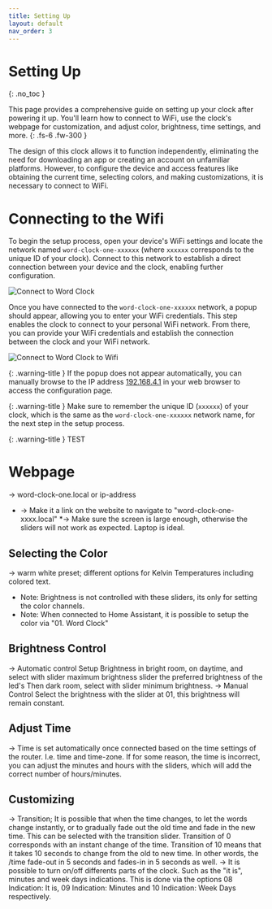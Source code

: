 ```yaml
---
title: Setting Up
layout: default
nav_order: 3
---
```


# Setting Up

{: .no_toc }

This page provides a comprehensive guide on setting up your clock after powering it up. You'll learn how to connect to WiFi, use the clock's webpage for customization, and adjust color, brightness, time settings, and more.
{: .fs-6 .fw-300 }

The design of this clock allows it to function independently, eliminating the need for downloading an app or creating an account on unfamiliar platforms. However, to configure the device and access features like obtaining the current time, selecting colors, and making customizations, it is necessary to connect to WiFi. 

# Connecting to the Wifi

To begin the setup process, open your device's WiFi settings and locate the network named `word-clock-one-xxxxxx` (where `xxxxxx` corresponds to the unique ID of your clock). Connect to this network to establish a direct connection between your device and the clock, enabling further configuration.

![Connect to Word Clock](https://skyextechnologies.github.io/word-clock-one/images/wifi-connect-to-word-clock.png)

Once you have connected to the `word-clock-one-xxxxxx` network, a popup should appear, allowing you to enter your WiFi credentials. This step enables the clock to connect to your personal WiFi network. From there, you can provide your WiFi credentials and establish the connection between the clock and your WiFi network.

![Connect to Word Clock to Wifi](https://skyextechnologies.github.io/word-clock-one/images/wifi-connect.png)

{: .warning-title }
If the popup does not appear automatically, you can manually browse to the IP address [192.168.4.1](http://192.168.4.1) in your web browser to access the configuration page.

{: .warning-title }
Make sure to remember the unique ID (`xxxxxx`) of your clock, which is the same as the `word-clock-one-xxxxxx` network name, for the next step in the setup process.

{: .warning-title }
TEST

# Webpage
-> word-clock-one.local or ip-address
* -> Make it a link on the website to navigate to "word-clock-one-xxxx.local"
*-> Make sure the screen is large enough, otherwise the sliders will not work as expected. Laptop is ideal.

## Selecting the Color

-> warm white preset; different options for Kelvin Temperatures including colored text.
* Note: Brightness is not controlled with these sliders, its only for setting the color channels.
* Note: When connected to Home Assistant, it is possible to setup the color via "01. Word Clock"

## Brightness Control
-> Automatic control
    Setup Brightness in bright room, on daytime, and select with slider maximum brightness slider the preferred brightness of the led's
    Then dark room, select with slider minimum brightness.
-> Manual Control
    Select the brightness with the slider at 01, this brightness will remain constant.

## Adjust Time
-> Time is set automatically once connected based on the time settings of the router. I.e. time and time-zone. If for some reason, the time is incorrect, you can adjust the minutes and hours with the sliders, which will add the correct number of hours/minutes.

## Customizing
-> Transition; It is possible that when the time changes, to let the words change instantly, or to gradually fade out the old time and fade in the new time. This can be selected with the transition slider. Transition of 0 corresponds with an instant change of the time. Transition of 10 means that it takes 10 seconds to change from the old to new time. In other words, the /time fade-out in 5 seconds and fades-in in 5 seconds as well.
-> It is possible to turn on/off differents parts of the clock. Such as the "it is", minutes and week days indications. This is done via the options 08 Indication: It is, 09 Indication: Minutes and 10 Indication: Week Days respectively. 